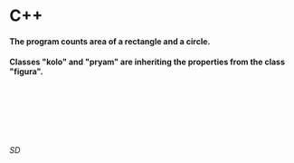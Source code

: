 # C++

#### The program counts area of a rectangle and a circle.<br/>
#### Classes "kolo" and "pryam" are inheriting the properties from the class "figura".<br/><br/><br/><br/><br/><br/><br/>
###### SD
